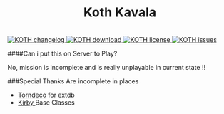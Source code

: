 <p align="center">
  <h1 align="center">Koth Kavala</h3><br />
  <a href="https://github.com/BAROD/Koth_Kavala">
    <img src="http://img.shields.io/badge/Version-0.1-green.svg?style=flat" alt="KOTH changelog">
  </a>
    <a href="https://github.com/BAROD/Koth_Kavala/issues">
    <img src="http://img.shields.io/badge/Download-1_MB-blue.svg?style=flat" alt="KOTH download">
  </a>
    <a href="http://creativecommons.org/licenses/by-nc-nd/4.0/">
    <img src=http://img.shields.io/badge/NonCommercial-NoDerivatives%204.0%20International-red.svg?style=flat" alt="KOTH license">
  </a>
  </a>
    <a href="https://github.com/BAROD/Koth_Kavala/issues">
    <img src="http://img.shields.io/github/issues/BAROD/Koth_Kavala.svg?label=Issues&style=flat" alt="KOTH issues">
  </a>
  
</p>

####Can i put this on Server to Play?

No, mission is incomplete and is really unplayable in current state !!


###Special Thanks
Are incomplete in places

* [Torndeco](https://github.com/Torndeco) for extdb
* [Kirby ]() Base Classes
